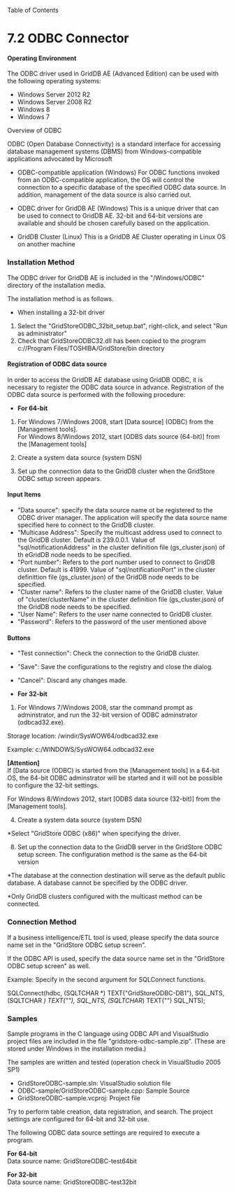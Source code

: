 Table of Contents

7.2 ODBC Connector
==================

#### Operating Environment

The ODBC driver used in GridDB AE (Advanced Edition) can be used with the following operating systems:

*   Windows Server 2012 R2
*   Windows Server 2008 R2
*   Windows 8
*   Windows 7

Overview of ODBC

ODBC (Open Database Connectivity) is a standard interface for accessing database management systems (DBMS) from Windows-compatible applications advocated by Microsoft

*   ODBC-compatible application (Windows)
For ODBC functions invoked from an ODBC-compatible application, the OS will control the connection to a specific database of the specified ODBC data source. In addition, management of the data source is also carried out.  
  
*   ODBC driver for GridDB AE (Windows)
This is a unique driver that can be used to connect to GridDB AE. 32-bit and 64-bit versions are available and should be chosen carefully based on the application.  
  
*   GridDB Cluster (Linux)
This is a GridDB AE Cluster operating in Linux OS on another machine

### Installation Method

The ODBC driver for GridDB AE is included in the "/Windows/ODBC" directory of the installation media.

The installation method is as follows.

*   When installing a 32-bit driver

1.  Select the "GridStoreODBC\_32bit\_setup.bat", right-click, and select "Run as administrator"
2.  Check that GridStoreODBC32.dll has been copied to the program c://Program Files/TOSHIBA/GridStore/bin directory

#### Registration of ODBC data source

In order to access the GridDB AE database using GridDB ODBC, it is necessary to register the ODBC data source in advance. Registration of the ODBC data source is performed with the following procedure:

*   **For 64-bit**

1.  For Windows 7/Windows 2008, start \[Data source\] (ODBC) from the \[Management tools\].  
    For Windows 8/Windows 2012, start \[ODBS dats source (64-bit)\] from the \[Management tools\]
  
3.  Create a system data source (system DSN)
5.  Set up the connection data to the GridDB cluster when the GridStore ODBC setup screen appears.

#### Input Items

*   "Data source": specify the data source name ot be registered to the ODBC driver manager. The application will specify the data source name specified here to connect to the GridDB cluster.
*   "Multicase Address": Specify the multicast address used to connect to the GridDB cluster. Default is 239.0.0.1. Value of "sql/notificationAddress" in the cluster definition file (gs_cluster.json) of th eGridDB node needs to be specified.
*   "Port number": Refers to the port number used to connect to GridDB cluster. Default is 41999. Value of "sql/notificationPort" in the cluster definittion file (gs_cluster.json) of the GridDB node needs to be specified.
*   "Cluster name": Refers to the cluster name of the GridDB cluster. Value of "cluster/clusterName" in the cluster definition file (gs_cluster.json) of the GridDB node needs to be specified.
*   "User Name": Refers to the user name connected to GridDB cluster.
*   "Password": Refers to the password of the user mentioned above

#### Buttons

*   "Test connection": Check the connection to the GridDB cluster.
*   "Save": Save the configurations to the registry and close the dialog.
*   "Cancel": Discard any changes made.

*   **For 32-bit**

1.  For Windows 7/Windows 2008, star the command prompt as adminstrator, and run the 32-bit version of ODBC adminstrator (odbcad32.exe).

 Storage location: /windir/SysWOW64/odbcad32.exe
  
 Example: c:/WINDOWS/SysWOW64.odbcad32.exe

**\[Attention\]**  
If \[Data source (ODBC) is started from the \[Management tools\] in a 64-bit OS, the 64-bit ODBC adminstrator will be started and it will not be possible to configure the 32-bit settings.  
  
For Windows 8/Windows 2012, start \[ODBS data source (32-bit)\] from the \[Management tools\].

4.  Create a system data source (system DSN)
  
*Select "GridStore ODBC (x86)" when specifying the driver.  
  
8.  Set up the connection data to the GridDB server in the GridStore ODBC setup screen. The configuration method is the same as the 64-bit version

*The database at the connection destination will serve as the default public database. A database cannot be specified by the ODBC driver.

*Only GridDB clusters configured with the multicast method can be connected.

### Connection Method

If a business intelligence/ETL tool is used, please specify the data source name set in the "GridStore ODBC setup screen".

If the ODBC API is used, specify the data source name set in the "GridStore ODBC setup screen" as well.  
  
Example: Specify in the second argument for SQLConnect functions.  

SQLConnect(hdbc, (SQLTCHAR *) TEXT("GridStoreODBC-DB1"), SQL\_NTS, (SQLTCHAR *) TEXT(""), SQL\_NTS, (SQLTCHAR*) TEXT("") SQL_NTS);

### Samples

Sample programs in the C language using ODBC API and VisualStudio project files are included in the file "gridstore-odbc-sample.zip". (These are stored under Windows in the installation media.)

The samples are written and tested (operation check in VisualStudio 2005 SP1)

*   GridStoreODBC-sample.sln: VisualStudio solution file
*   ODBC-sample/GridStoreODBC-sample.cpp: Sample Source
*   GridStoreODBC-sample.vcproj: Project file

Try to perform table creation, data registration, and search. The project settings are configured for 64-bit and 32-bit use.

The following ODBC data source settings are required to execute a program.

**For 64-bit**  
Data source name: GridStoreODBC-test64bit

**For 32-bit**  
Data source name: GridStoreODBC-test32bit
